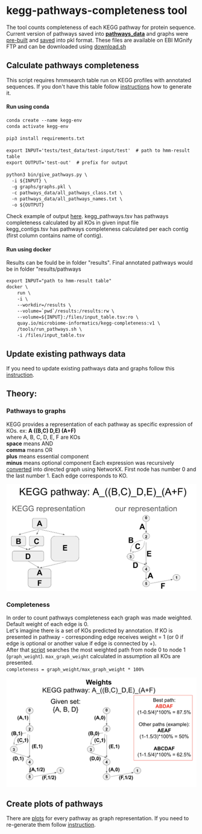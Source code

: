 # kegg-pathways-completeness tool

The tool counts completeness of each KEGG pathway for protein sequence. 
Current version of pathways saved into **[pathways_data](pathways_data)** and graphs were [pre-built](graphs/README.md) and [saved](graphs/graphs.pkl) into pkl format. 
These files are available on EBI MGnify FTP and can be downloaded using [download.sh](download.sh)

## Calculate pathways completeness
This script requires hmmsearch table run on KEGG profiles with annotated sequences.
If you don't have this table follow [instructions](src/README.md) how to generate it.

#### Run using conda 
```commandline
conda create --name kegg-env
conda activate kegg-env

pip3 install requirements.txt

export INPUT='tests/test_data/test-input/test'  # path to hmm-result table
export OUTPUT='test-out'  # prefix for output

python3 bin/give_pathways.py \
  -i ${INPUT} \
  -g graphs/graphs.pkl \
  -c pathways_data/all_pathways_class.txt \
  -n pathways_data/all_pathways_names.txt \
  -o ${OUTPUT}
```
Check example of output [here](tests/test_data/test-output).
kegg_pathways.tsv has pathways completeness calculated by all KOs in given input file \
kegg_contigs.tsv has pathways completeness calculated per each contig (first column contains name of contig).


#### Run using docker
Results can be fould be in folder "results". Final annotated pathways would be in folder "results/pathways
```commandline
export INPUT="path to hmm-result table"
docker \
    run \
    -i \
    --workdir=/results \
    --volume=`pwd`/results:/results:rw \
    --volume=${INPUT}:/files/input_table.tsv:ro \
    quay.io/microbiome-informatics/kegg-completeness:v1 \
    /tools/run_pathways.sh \
    -i /files/input_table.tsv
```

## Update existing pathways data
If you need to update existing pathways data and graphs follow this [instruction]().

## Theory: 
### Pathways to graphs 
KEGG provides a representation of each pathway as specific expression of KOs.
ex: **A ((B,C) D,E) (A+F)** \
where A, B, C, D, E, F are KOs \
**space** means AND \
**comma** means OR \
**plus** means essential component \
**minus** means optional component
Each expression was recursively [converted](bin/make_graphs/make_graphs.py) into directed graph using NetworkX. First node has number 0 and the last number 1. Each edge corresponds to KO. 

![ex1.png](src%2Fimg%2Fex1.png)

### Completeness
In order to count pathways completeness each graph was made weighted. Default weight of each edge is 0. \
Let's imagine there is a set of KOs predicted by annotation. If KO is presented in pathway - corresponding edge receives weight = 1 (or 0 if edge is optional or another value if edge is connected by +). \
After that [script](bin/give_pathways.py) searches the most weighted path from node 0 to node 1 (`graph_weight`). 
`max_graph_weight` calculated in assumption all KOs are presented. \
``
completeness = graph_weight/max_graph_weight * 100%
``

![ex2.png](src%2Fimg%2Fex2.png)


## Create plots of pathways
There are [plots](graphs/png) for every pathway as graph representation.
If you need to re-generate them follow [instruction](graphs/README.md).

